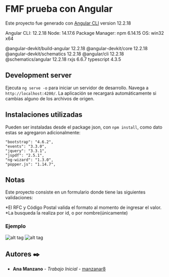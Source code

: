 # FMF prueba con Angular


Este proyecto fue generado con [Angular CLI](https://github.com/angular/angular-cli) version 12.2.18

Angular CLI: 12.2.18
Node: 14.17.6
Package Manager: npm 6.14.15
OS: win32 x64

@angular-devkit/build-angular   12.2.18
@angular-devkit/core            12.2.18
@angular-devkit/schematics      12.2.18
@angular/cli                    12.2.18
@schematics/angular             12.2.18
rxjs                            6.6.7
typescript                      4.3.5




## Development server

Ejecuta `ng serve -o` para iniciar un servidor de desarrollo. Navega a `http://localhost:4200/`. La aplicación se recargará automáticamente si cambias alguno de los archivos de origen.



## Instalaciones utilizadas

Pueden ser instaladas desde el package json, con `npm install`, como dato estas se agregaron adicionalmente:
    
    "bootstrap": "4.6.2",
    "events": "3.3.0",
    "jquery": "3.3.1",
    "jspdf": "2.5.1",
    "ng-wizard": "1.3.0",
    "popper.js": "1.14.7",



## Notas

Este proyecto consiste en un formulario donde tiene las siguientes validaciones:

*El RFC y Código Postal valida el formato al momento de ingresar el valor.
*La busqueda la realiza por id, o por nombre(únicamente)


### Ejemplo

![alt tag](https://github.com/manzanar8/fmfAngular/blob/main/datepicker_material/imgHome.png?raw=true) 
![alt tag](https://github.com/manzanar8/fmfAngular/blob/main/datepicker_material/imgBusqueda.png?raw=true) 

## Autores ✒️

* **Ana Manzano** - *Trabajo Inicial* - [manzanar8](https://github.com/manzanar8)